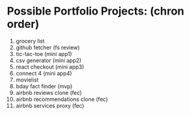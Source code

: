 # Possible Portfolio Projects: (chron order)

1. grocery list
1. github fetcher (fs review)
1. tic-tac-toe (mini app1)
1. csv generator (mini app2)
1. react checkout (mini app3)
1. connect 4 (mini app4)
1. movielist
1. bday fact finder (mvp)
1. airbnb reviews clone (fec)
1. airbnb recommendations clone (fec)
1. airbnb services proxy (fec)
